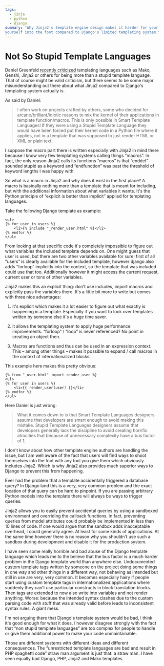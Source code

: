 ```yaml
---
tags:
  - jinja
  - python
  - django
summary: "Why Jinja2's template engine design makes it harder for your to shoot
yourself into the foot compared to Django's limited templating system."
---
```


# Not So Stupid Template Languages

Daniel Greenfeld [recently criticized](http://pydanny.blogspot.com/2010/12/stupid-template-languages.html)
templating languages such as Mako, Genshi, Jinja2 or others for being more
than a stupid template language.  That of course might be valid criticism,
but there seems to be some major misunderstanding out there about what
Jinja2 compared to Django's templating system actually is.

As said by Daniel:

> I often work on projects crafted by others, some who decided for
arcane/brilliant/idiotic reasons to mix the kernel of their
applications in template function/macros. This is only possible in
Smart Template Languages! If they were using a Stupid Template
Language they would have been forced put their kernel code in a Python
file where it applies, not in a template that was supposed to just
render HTML or XML or plain text.
>

I suppose the macro part there is written especially with Jinja2 in mind
there because I know very few templating systems calling things “macros”.
In fact, the only reason Jinja2 calls its functions “macros” is that
“enddef” sounded stupid as a keyword and “endfunction” was past the
threshold of keyword lengths I was happy with.

So what is a macro in Jinja2 and why does it exist in the first place?  A
macro is basically nothing more than a template that is meant for
including, but with the additional information about what variables it
wants.  It's the Python principle of “explicit is better than implicit”
applied for templating languages.

Take the following Django template as example:

```html+django
<ul>
{% for user in users %}
    <li>{% include "_render_user.html" %}</li>
{% endfor %}
</ul>
```

From looking at that specific code it's completely impossible to figure
out what variables the included template depends on.  One might guess that
user is used, but there are two other variables available for sure: first
of all “users” is clearly available for the included template, however
django also adds “forloop” implicitly into the context, so the template
that was included could use that too.  Additionally however it might access
the current request, current user or tons of other variables.

Jinja2 makes this an explicit thing: don't use includes, import macros and
explicitly pass the variables there.  It's a little bit more to write but
comes with three nice advantages:

1. it's explicit which makes it a lot easier to figure out what exactly
is happening in a template.  Especially if you want to look over
templates written by someone else it's a huge time saver.

1. it allows the templating system to apply huge performance
improvements.  “forloop” / “loop” is never referenced?  No point in
creating an object then.

1. Macros are functions and thus can be used in an expression context.
This – among other things – makes it possible to expand / call macros
in the context of internationalized blocks.

This example here makes this pretty obvious:

```html+jinja
{% from "_user.html" import render_user %}
<ul>
{% for user in users %}
    <li>{{ render_user(user) }}</li>
{% endfor %}
</ul>
```

Here Daniel is just wrong:

> What it comes down to is that Smart Template Languages designers
assume that developers are smart enough to avoid making this mistake.
Stupid Template Languages designers assume that developers generally
lack the discipline to avoid creating horrific atrocities that because
of unnecessary complexity have a bus factor of 1.
>

I don't know about how other template engine authors are handling the
issue, but I am well aware of the fact that users will find ways to shoot
themselves into the foot with any tool you give them which obviously
includes Jinja2.  Which is why Jinja2 also provides much superior ways to
Django to prevent this from happening.

Ever had the problem that a template accidentally triggered a database
query?  In Django land this is a very, very common problem and the exact
location of that query can be hard to pinpoint.  If you are passing
arbitrary Python models into the template there will always be ways to
trigger queries.

Jinja2 allows you to easily prevent accidental queries by using a
sandboxed environment and overriding the callback functions.  In fact,
preventing queries from model attributes could probably be implemented in
less than 10 lines of code.  If one would argue that the sandbox adds
inacceptable overhead, I could generally agree.  At least for some kinds
of applications.  At the same time however there is no reason why you
shouldn't use such a sandbox during development and disable it for the
production system.

I have seen some really horrible and bad abuse of the Django template
language which leads me to the believe that the bus factor is a much
harder problem in the Django template world than anywhere else.
Undocumented custom template tags written by someone on the project doing
some things in one way and other things in a different way, not behaving
as intended but still in use are very, very common.  It becomes especially
hairy if people start using custom template tags in internationalized
applications where suddenly they can't use particular constructs in block
translation blocks.  Then tags are extended to now also write into
variables and not render anything.  Worse: because the intended syntax
clashes due to the custom parsing code with stuff that was already valid
before leads to inconsistent syntax rules.  A giant mess.

I'm not arguing there that Django's template system would be bad, I think
it's good enough for what it does.  I however disagree strongly with the
fact that “non stupid template languages” are too complex for people to
handle or give them additional power to make your code unmaintainable.

Those are different systems with different ideas and different
consequences.  The “unrestricted template languages are bad and result in
PHP spaghetti code” straw man argument is just that: a straw man.  I have
seen equally bad Django, PHP, Jinja2 and Mako templates.
